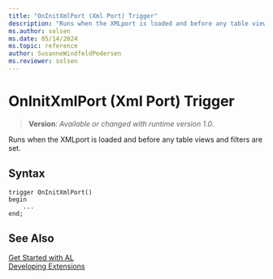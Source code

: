 ```yaml
---
title: "OnInitXmlPort (Xml Port) Trigger"
description: "Runs when the XMLport is loaded and before any table views and filters are set."
ms.author: solsen
ms.date: 05/14/2024
ms.topic: reference
author: SusanneWindfeldPedersen
ms.reviewer: solsen
---
```

[//]: # (START>DO_NOT_EDIT)
[//]: # (IMPORTANT:Do not edit any of the content between here and the END>DO_NOT_EDIT.)
[//]: # (Any modifications should be made in the .xml files in the ModernDev repo.)

# OnInitXmlPort (Xml Port) Trigger
> **Version**: _Available or changed with runtime version 1.0._

Runs when the XMLport is loaded and before any table views and filters are set.


## Syntax
```AL
trigger OnInitXmlPort()
begin
    ...
end;
```



[//]: # (IMPORTANT: END>DO_NOT_EDIT)
## See Also  
[Get Started with AL](../../devenv-get-started.md)  
[Developing Extensions](../../devenv-dev-overview.md)  
